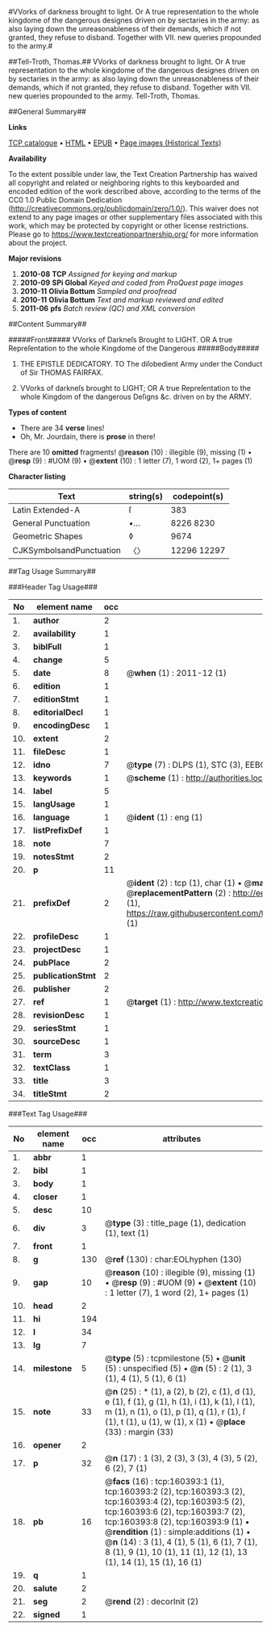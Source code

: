 #VVorks of darkness brought to light. Or A true representation to the whole kingdome of the dangerous designes driven on by sectaries in the army: as also laying down the unreasonableness of their demands, which if not granted, they refuse to disband. Together with VII. new queries propounded to the army.#

##Tell-Troth, Thomas.##
VVorks of darkness brought to light. Or A true representation to the whole kingdome of the dangerous designes driven on by sectaries in the army: as also laying down the unreasonableness of their demands, which if not granted, they refuse to disband. Together with VII. new queries propounded to the army.
Tell-Troth, Thomas.

##General Summary##

**Links**

[TCP catalogue](http://www.ota.ox.ac.uk/tcp/)  • 
[HTML](http://tei.it.ox.ac.uk/tcp/Texts-HTML/free/A96/A96933.html)  • 
[EPUB](http://tei.it.ox.ac.uk/tcp/Texts-EPUB/free/A96/A96933.epub) • 
[Page images (Historical Texts)](https://historicaltexts.jisc.ac.uk/eebo-99862234e)

**Availability**

To the extent possible under law, the Text Creation Partnership has waived all copyright and related or neighboring rights to this keyboarded and encoded edition of the work described above, according to the terms of the CC0 1.0 Public Domain Dedication (http://creativecommons.org/publicdomain/zero/1.0/). This waiver does not extend to any page images or other supplementary files associated with this work, which may be protected by copyright or other license restrictions. Please go to https://www.textcreationpartnership.org/ for more information about the project.

**Major revisions**

1. __2010-08__ __TCP__ *Assigned for keying and markup*
1. __2010-09__ __SPi Global__ *Keyed and coded from ProQuest page images*
1. __2010-11__ __Olivia Bottum__ *Sampled and proofread*
1. __2010-11__ __Olivia Bottum__ *Text and markup reviewed and edited*
1. __2011-06__ __pfs__ *Batch review (QC) and XML conversion*

##Content Summary##

#####Front#####
VVorks of Darkneſs Brought to LIGHT. OR A true Repreſentation to the whole Kingdome of the Dangerous
#####Body#####

1. THE EPISTLE DEDICATORY. TO The diſobedient Army under the Conduct of Sir THOMAS FAIRFAX.

1. VVorks of darkneſs brought to LIGHT; OR A true Repreſentation to the whole Kingdom of the dangerous Deſigns &c. driven on by the ARMY.

**Types of content**

  * There are 34 **verse** lines!
  * Oh, Mr. Jourdain, there is **prose** in there!

There are 10 **omitted** fragments! 
 @__reason__ (10) : illegible (9), missing (1)  •  @__resp__ (9) : #UOM (9)  •  @__extent__ (10) : 1 letter (7), 1 word (2), 1+ pages (1)

**Character listing**


|Text|string(s)|codepoint(s)|
|---|---|---|
|Latin Extended-A|ſ|383|
|General Punctuation|•…|8226 8230|
|Geometric Shapes|◊|9674|
|CJKSymbolsandPunctuation|〈〉|12296 12297|

##Tag Usage Summary##

###Header Tag Usage###

|No|element name|occ|attributes|
|---|---|---|---|
|1.|__author__|2||
|2.|__availability__|1||
|3.|__biblFull__|1||
|4.|__change__|5||
|5.|__date__|8| @__when__ (1) : 2011-12 (1)|
|6.|__edition__|1||
|7.|__editionStmt__|1||
|8.|__editorialDecl__|1||
|9.|__encodingDesc__|1||
|10.|__extent__|2||
|11.|__fileDesc__|1||
|12.|__idno__|7| @__type__ (7) : DLPS (1), STC (3), EEBO-CITATION (1), PROQUEST (1), VID (1)|
|13.|__keywords__|1| @__scheme__ (1) : http://authorities.loc.gov/ (1)|
|14.|__label__|5||
|15.|__langUsage__|1||
|16.|__language__|1| @__ident__ (1) : eng (1)|
|17.|__listPrefixDef__|1||
|18.|__note__|7||
|19.|__notesStmt__|2||
|20.|__p__|11||
|21.|__prefixDef__|2| @__ident__ (2) : tcp (1), char (1)  •  @__matchPattern__ (2) : ([0-9\-]+):([0-9IVX]+) (1), (.+) (1)  •  @__replacementPattern__ (2) : http://eebo.chadwyck.com/downloadtiff?vid=$1&page=$2 (1), https://raw.githubusercontent.com/textcreationpartnership/Texts/master/tcpchars.xml#$1 (1)|
|22.|__profileDesc__|1||
|23.|__projectDesc__|1||
|24.|__pubPlace__|2||
|25.|__publicationStmt__|2||
|26.|__publisher__|2||
|27.|__ref__|1| @__target__ (1) : http://www.textcreationpartnership.org/docs/. (1)|
|28.|__revisionDesc__|1||
|29.|__seriesStmt__|1||
|30.|__sourceDesc__|1||
|31.|__term__|3||
|32.|__textClass__|1||
|33.|__title__|3||
|34.|__titleStmt__|2||


###Text Tag Usage###

|No|element name|occ|attributes|
|---|---|---|---|
|1.|__abbr__|1||
|2.|__bibl__|1||
|3.|__body__|1||
|4.|__closer__|1||
|5.|__desc__|10||
|6.|__div__|3| @__type__ (3) : title_page (1), dedication (1), text (1)|
|7.|__front__|1||
|8.|__g__|130| @__ref__ (130) : char:EOLhyphen (130)|
|9.|__gap__|10| @__reason__ (10) : illegible (9), missing (1)  •  @__resp__ (9) : #UOM (9)  •  @__extent__ (10) : 1 letter (7), 1 word (2), 1+ pages (1)|
|10.|__head__|2||
|11.|__hi__|194||
|12.|__l__|34||
|13.|__lg__|7||
|14.|__milestone__|5| @__type__ (5) : tcpmilestone (5)  •  @__unit__ (5) : unspecified (5)  •  @__n__ (5) : 2 (1), 3 (1), 4 (1), 5 (1), 6 (1)|
|15.|__note__|33| @__n__ (25) : * (1), a (2), b (2), c (1), d (1), e (1), f (1), g (1), h (1), i (1), k (1), l (1), m (1), n (1), o (1), p (1), q (1), r (1), ſ (1), t (1), u (1), w (1), x (1)  •  @__place__ (33) : margin (33)|
|16.|__opener__|2||
|17.|__p__|32| @__n__ (17) : 1 (3), 2 (3), 3 (3), 4 (3), 5 (2), 6 (2), 7 (1)|
|18.|__pb__|16| @__facs__ (16) : tcp:160393:1 (1), tcp:160393:2 (2), tcp:160393:3 (2), tcp:160393:4 (2), tcp:160393:5 (2), tcp:160393:6 (2), tcp:160393:7 (2), tcp:160393:8 (2), tcp:160393:9 (1)  •  @__rendition__ (1) : simple:additions (1)  •  @__n__ (14) : 3 (1), 4 (1), 5 (1), 6 (1), 7 (1), 8 (1), 9 (1), 10 (1), 11 (1), 12 (1), 13 (1), 14 (1), 15 (1), 16 (1)|
|19.|__q__|1||
|20.|__salute__|2||
|21.|__seg__|2| @__rend__ (2) : decorInit (2)|
|22.|__signed__|1||
